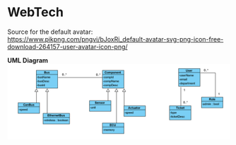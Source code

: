 # WebTech

Source for the default avatar:<br/>
https://www.pikpng.com/pngvi/bJoxRi_default-avatar-svg-png-icon-free-download-264157-user-avatar-icon-png/

**UML Diagram**
![UML Diagram](img/UMLBusCompGeneralisation.PNG)
